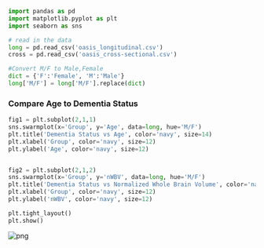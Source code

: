 ```python
import pandas as pd
import matplotlib.pyplot as plt
import seaborn as sns
```


```python
# read in the data
long = pd.read_csv('oasis_longitudinal.csv')
cross = pd.read_csv('oasis_cross-sectional.csv')
```


```python
#Convert M/F to Male,Female
dict = {'F':'Female', 'M':'Male'}
long['M/F'] = long['M/F'].replace(dict)
```

### Compare Age to Dementia Status


```python
fig1 = plt.subplot(2,1,1)
sns.swarmplot(x='Group', y='Age', data=long, hue='M/F')
plt.title('Dementia Status vs Age', color='navy', size=14)
plt.xlabel('Group', color='navy', size=12)
plt.ylabel('Age', color='navy', size=12)


fig2 = plt.subplot(2,1,2)
sns.swarmplot(x='Group', y='nWBV', data=long, hue='M/F')
plt.title('Dementia Status vs Normalized Whole Brain Volume', color='navy', size=14)
plt.xlabel('Group', color='navy', size=12)
plt.ylabel('nWBV', color='navy', size=12)

plt.tight_layout()
plt.show()
```




    
![png](Alzheimer%27s%20MRI_files/Alzheimer%27s%20MRI_4_0.png)
    
